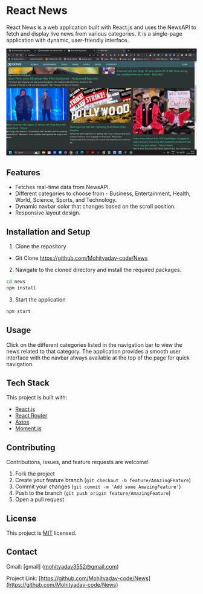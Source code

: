 # React News 

React News  is a web application built with React.js and uses the NewsAPI to fetch and display live news from various categories. It is a single-page application with dynamic, user-friendly interface.

![App Screenshot](./news/public/screenshot.png)

## Features

- Fetches real-time data from NewsAPI.
- Different categories to choose from - Business, Entertainment, Health, World, Science, Sports, and Technology.
- Dynamic navbar color that changes based on the scroll position.
- Responsive layout design.

## Installation and Setup

1. Clone the repository
 
 - Git Clone https://github.com/Mohityadav-code/News

2. Navigate to the cloned directory and install the required packages.
 
 ```bash
 cd news
npm install
```
3. Start the application

```bash
npm start
```

## Usage

Click on the different categories listed in the navigation bar to view the news related to that category. The application provides a smooth user interface with the navbar always available at the top of the page for quick navigation.

## Tech Stack

This project is built with:

- [React.js](https://reactjs.org/)
- [React Router](https://reactrouter.com/)
- [Axios](https://axios-http.com/)
- [Moment.js](https://momentjs.com/)

## Contributing

Contributions, issues, and feature requests are welcome!

1. Fork the project
2. Create your feature branch (`git checkout -b feature/AmazingFeature`)
3. Commit your changes (`git commit -m 'Add some AmazingFeature'`)
4. Push to the branch (`git push origin feature/AmazingFeature`)
5. Open a pull request

## License

This project is [MIT](https://choosealicense.com/licenses/mit/) licensed.

## Contact
 
Gmail:  [gmail] (mohityadav3552@gmail.com)

Project Link: [https://github.com/Mohityadav-code/News](https://github.com/Mohityadav-code/News)
